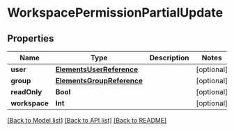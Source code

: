 # WorkspacePermissionPartialUpdate

## Properties

Name | Type | Description | Notes
------------ | ------------- | ------------- | -------------
**user** | [**ElementsUserReference**](ElementsUserReference.md) |  | [optional] 
**group** | [**ElementsGroupReference**](ElementsGroupReference.md) |  | [optional] 
**readOnly** | **Bool** |  | [optional] 
**workspace** | **Int** |  | [optional] 

[[Back to Model list]](../#documentation-for-models) [[Back to API list]](../#documentation-for-api-endpoints) [[Back to README]](../)



